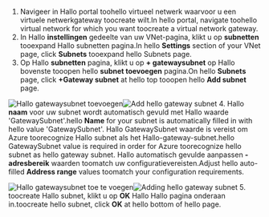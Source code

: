 1. <span data-ttu-id="13673-101">Navigeer in Hallo portal toohello virtueel netwerk waarvoor u een virtuele netwerkgateway toocreate wilt.</span><span class="sxs-lookup"><span data-stu-id="13673-101">In hello portal, navigate toohello virtual network for which you want toocreate a virtual network gateway.</span></span>
2. <span data-ttu-id="13673-102">In Hallo **instellingen** gedeelte van uw VNet-pagina, klikt u op **subnetten** tooexpand Hallo subnetten pagina.</span><span class="sxs-lookup"><span data-stu-id="13673-102">In hello **Settings** section of your VNet page, click **Subnets** tooexpand hello Subnets page.</span></span>
3. <span data-ttu-id="13673-103">Op Hallo **subnetten** pagina, klikt u op **+ gatewaysubnet** op Hallo bovenste tooopen hello **subnet toevoegen** pagina.</span><span class="sxs-lookup"><span data-stu-id="13673-103">On hello **Subnets** page, click **+Gateway subnet** at hello top tooopen hello **Add subnet** page.</span></span>

  <span data-ttu-id="13673-104">![Hallo gatewaysubnet toevoegen](./media/vpn-gateway-add-gwsubnet-s2s-rm-portal-include/add-gw-subnet.png "hello gatewaysubnet toevoegen")</span><span class="sxs-lookup"><span data-stu-id="13673-104">![Add hello gateway subnet](./media/vpn-gateway-add-gwsubnet-s2s-rm-portal-include/add-gw-subnet.png "Add hello gateway subnet")</span></span>
4. <span data-ttu-id="13673-105">Hallo **naam** voor uw subnet wordt automatisch gevuld met Hallo waarde 'GatewaySubnet'.</span><span class="sxs-lookup"><span data-stu-id="13673-105">hello **Name** for your subnet is automatically filled in with hello value 'GatewaySubnet'.</span></span> <span data-ttu-id="13673-106">Hallo GatewaySubnet waarde is vereist om Azure toorecognize Hallo subnet als het Hallo-gateway-subnet.</span><span class="sxs-lookup"><span data-stu-id="13673-106">hello GatewaySubnet value is required in order for Azure toorecognize hello subnet as hello gateway subnet.</span></span> <span data-ttu-id="13673-107">Hallo automatisch gevulde aanpassen **-adresbereik** waarden toomatch uw configuratievereisten.</span><span class="sxs-lookup"><span data-stu-id="13673-107">Adjust hello auto-filled **Address range** values toomatch your configuration requirements.</span></span>

  <span data-ttu-id="13673-108">![Hallo gatewaysubnet toe te voegen](./media/vpn-gateway-add-gwsubnet-s2s-rm-portal-include/gwsubnetip.png "hello gatewaysubnet toe te voegen")</span><span class="sxs-lookup"><span data-stu-id="13673-108">![Adding hello gateway subnet](./media/vpn-gateway-add-gwsubnet-s2s-rm-portal-include/gwsubnetip.png "Adding hello gateway subnet")</span></span>
5. <span data-ttu-id="13673-109">toocreate Hallo subnet, klikt u op **OK** Hallo Hallo pagina onderaan in.</span><span class="sxs-lookup"><span data-stu-id="13673-109">toocreate hello subnet, click **OK** at hello bottom of hello page.</span></span>
